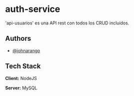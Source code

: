 
# auth-service

'api-usuarios' es una API rest con todos los CRUD incluídos.


## Authors

- [@johnarango](https://www.github.com/JohnRiverAG)


## Tech Stack

**Client:** NodeJS

**Server:** MySQL

